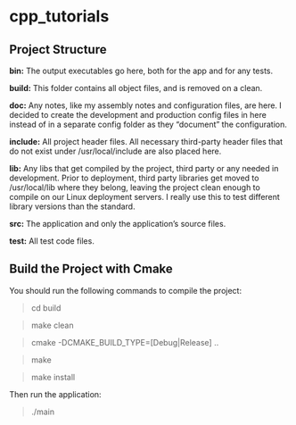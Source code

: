 # cpp_tutorials

<h2>Project Structure</h2>

<b>bin:</b> The output executables go here, both for the app and for any tests.

<b>build:</b> This folder contains all object files, and is removed on a clean.

<b>doc:</b> Any notes, like my assembly notes and configuration files, are here. I decided to create the development and production config files in here instead of in a separate config folder as they “document” the configuration.

<b>include:</b> All project header files. All necessary third-party header files that do not exist under /usr/local/include are also placed here.

<b>lib:</b> Any libs that get compiled by the project, third party or any needed in development. Prior to deployment, third party libraries get moved to /usr/local/lib where they belong, leaving the project clean enough to compile on our Linux deployment servers. I really use this to test different library versions than the standard.

<b>src:</b> The application and only the application’s source files.

<b>test:</b> All test code files.


<h2>Build the Project with Cmake</h2>

You should run the following commands to compile the project:

> cd build

> make clean

> cmake -DCMAKE_BUILD_TYPE=[Debug|Release] ..

> make

> make install

Then run the application:

> ./main
